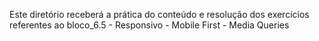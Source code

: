 Este diretório receberá a prática do conteúdo e resolução dos exercícios referentes ao bloco_6.5 - Responsivo - Mobile First - Media Queries
